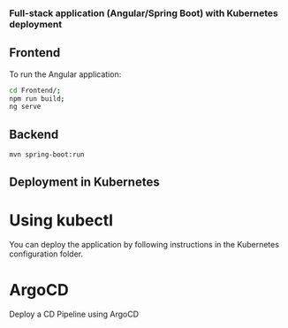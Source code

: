 ### Full-stack application (Angular/Spring Boot) with Kubernetes deployment

## Frontend

To run the Angular application:

```sh
cd Frontend/;
npm run build;
ng serve
```

## Backend

```sh
mvn spring-boot:run
```

## Deployment in Kubernetes

# Using kubectl

You can deploy the application by following instructions in the Kubernetes configuration folder.

# ArgoCD

Deploy a CD Pipeline using ArgoCD